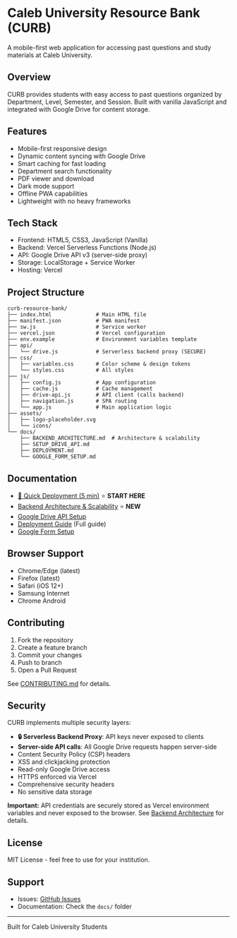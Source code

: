 # Caleb University Resource Bank (CURB)

A mobile-first web application for accessing past questions and study materials at Caleb University.

## Overview

CURB provides students with easy access to past questions organized by Department, Level, Semester, and Session. Built with vanilla JavaScript and integrated with Google Drive for content storage.

## Features

- Mobile-first responsive design
- Dynamic content syncing with Google Drive
- Smart caching for fast loading
- Department search functionality
- PDF viewer and download
- Dark mode support
- Offline PWA capabilities
- Lightweight with no heavy frameworks

## Tech Stack

- Frontend: HTML5, CSS3, JavaScript (Vanilla)
- Backend: Vercel Serverless Functions (Node.js)
- API: Google Drive API v3 (server-side proxy)
- Storage: LocalStorage + Service Worker
- Hosting: Vercel

## Project Structure

```
curb-resource-bank/
├── index.html              # Main HTML file
├── manifest.json           # PWA manifest
├── sw.js                   # Service worker
├── vercel.json             # Vercel configuration
├── env.example             # Environment variables template
├── api/
│   └── drive.js            # Serverless backend proxy (SECURE)
├── css/
│   ├── variables.css       # Color scheme & design tokens
│   └── styles.css          # All styles
├── js/
│   ├── config.js           # App configuration
│   ├── cache.js            # Cache management
│   ├── drive-api.js        # API client (calls backend)
│   ├── navigation.js       # SPA routing
│   └── app.js              # Main application logic
├── assets/
│   ├── logo-placeholder.svg
│   └── icons/
└── docs/
    ├── BACKEND_ARCHITECTURE.md  # Architecture & scalability
    ├── SETUP_DRIVE_API.md
    ├── DEPLOYMENT.md
    └── GOOGLE_FORM_SETUP.md
```

## Documentation

- [🚀 Quick Deployment (5 min)](docs/QUICK_DEPLOYMENT.md) ⭐ **START HERE**
- [Backend Architecture & Scalability](docs/BACKEND_ARCHITECTURE.md) ⭐ **NEW**
- [Google Drive API Setup](docs/SETUP_DRIVE_API.md)
- [Deployment Guide](docs/DEPLOYMENT.md) (Full guide)
- [Google Form Setup](docs/GOOGLE_FORM_SETUP.md)

## Browser Support

- Chrome/Edge (latest)
- Firefox (latest)
- Safari (iOS 12+)
- Samsung Internet
- Chrome Android

## Contributing

1. Fork the repository
2. Create a feature branch
3. Commit your changes
4. Push to branch
5. Open a Pull Request

See [CONTRIBUTING.md](CONTRIBUTING.md) for details.

## Security

CURB implements multiple security layers:

- **🔒 Serverless Backend Proxy**: API keys never exposed to clients
- **Server-side API calls**: All Google Drive requests happen server-side
- Content Security Policy (CSP) headers
- XSS and clickjacking protection
- Read-only Google Drive access
- HTTPS enforced via Vercel
- Comprehensive security headers
- No sensitive data storage

**Important:** API credentials are securely stored as Vercel environment variables and never exposed to the browser. See [Backend Architecture](docs/BACKEND_ARCHITECTURE.md) for details.

## License

MIT License - feel free to use for your institution.

## Support

- Issues: [GitHub Issues](https://github.com/yourusername/Caleb-university-resource-bank/issues)
- Documentation: Check the `docs/` folder

---

Built for Caleb University Students
